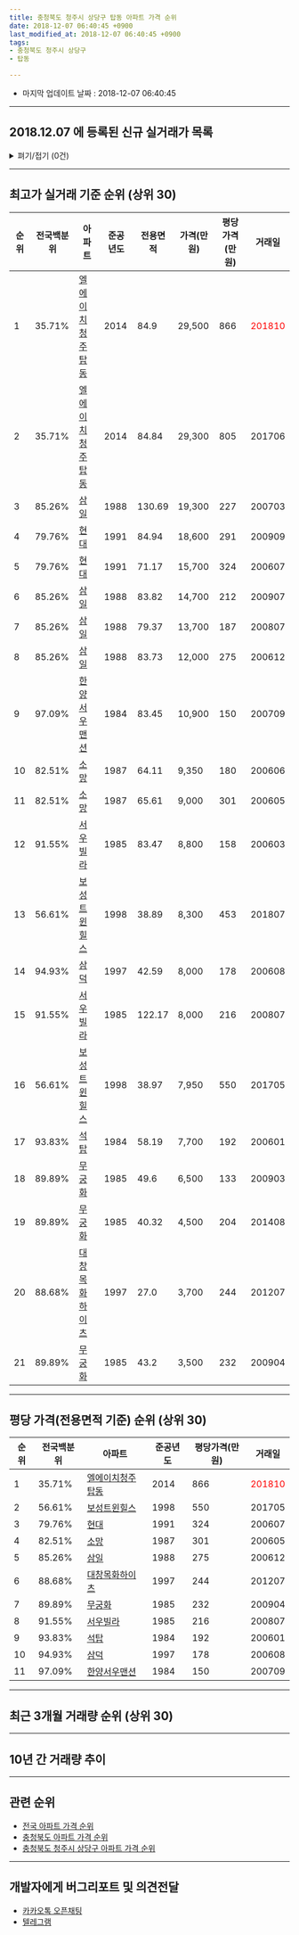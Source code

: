 ```yaml
---
title: 충청북도 청주시 상당구 탑동 아파트 가격 순위
date: 2018-12-07 06:40:45 +0900
last_modified_at: 2018-12-07 06:40:45 +0900
tags:
- 충청북도 청주시 상당구
- 탑동

---
```


* 마지막 업데이트 날짜 : 2018-12-07 06:40:45

---

## 2018.12.07 에 등록된 신규 실거래가 목록

<details>
<summary>펴기/접기 (0건)</summary>
<div markdown="1">

|아파트|전국백분위|준공년도|전용면적|가격(만원)|평당가격(만원)|거래일|
|---|---|---|---|---|---|---|
|없음|||||||


</div>
</details>

---

## 최고가 실거래 기준 순위 (상위 30)


|순위|전국백분위|아파트|준공년도|전용면적|가격(만원)|평당가격(만원)|거래일|
|---|---|---|---|---|---|---|---|
|1|35.71%|[엘에이치청주탑동](https://search.naver.com/search.naver?query=%EC%B6%A9%EC%B2%AD%EB%B6%81%EB%8F%84+%EC%B2%AD%EC%A3%BC%EC%8B%9C+%EC%83%81%EB%8B%B9%EA%B5%AC+%ED%83%91%EB%8F%99+%EC%97%98%EC%97%90%EC%9D%B4%EC%B9%98%EC%B2%AD%EC%A3%BC%ED%83%91%EB%8F%99)|2014|84.9|29,500|866|<span style="color:red">201810</span>|
|2|35.71%|[엘에이치청주탑동](https://search.naver.com/search.naver?query=%EC%B6%A9%EC%B2%AD%EB%B6%81%EB%8F%84+%EC%B2%AD%EC%A3%BC%EC%8B%9C+%EC%83%81%EB%8B%B9%EA%B5%AC+%ED%83%91%EB%8F%99+%EC%97%98%EC%97%90%EC%9D%B4%EC%B9%98%EC%B2%AD%EC%A3%BC%ED%83%91%EB%8F%99)|2014|84.84|29,300|805|201706|
|3|85.26%|[삼일](https://search.naver.com/search.naver?query=%EC%B6%A9%EC%B2%AD%EB%B6%81%EB%8F%84+%EC%B2%AD%EC%A3%BC%EC%8B%9C+%EC%83%81%EB%8B%B9%EA%B5%AC+%ED%83%91%EB%8F%99+%EC%82%BC%EC%9D%BC)|1988|130.69|19,300|227|200703|
|4|79.76%|[현대](https://search.naver.com/search.naver?query=%EC%B6%A9%EC%B2%AD%EB%B6%81%EB%8F%84+%EC%B2%AD%EC%A3%BC%EC%8B%9C+%EC%83%81%EB%8B%B9%EA%B5%AC+%ED%83%91%EB%8F%99+%ED%98%84%EB%8C%80)|1991|84.94|18,600|291|200909|
|5|79.76%|[현대](https://search.naver.com/search.naver?query=%EC%B6%A9%EC%B2%AD%EB%B6%81%EB%8F%84+%EC%B2%AD%EC%A3%BC%EC%8B%9C+%EC%83%81%EB%8B%B9%EA%B5%AC+%ED%83%91%EB%8F%99+%ED%98%84%EB%8C%80)|1991|71.17|15,700|324|200607|
|6|85.26%|[삼일](https://search.naver.com/search.naver?query=%EC%B6%A9%EC%B2%AD%EB%B6%81%EB%8F%84+%EC%B2%AD%EC%A3%BC%EC%8B%9C+%EC%83%81%EB%8B%B9%EA%B5%AC+%ED%83%91%EB%8F%99+%EC%82%BC%EC%9D%BC)|1988|83.82|14,700|212|200907|
|7|85.26%|[삼일](https://search.naver.com/search.naver?query=%EC%B6%A9%EC%B2%AD%EB%B6%81%EB%8F%84+%EC%B2%AD%EC%A3%BC%EC%8B%9C+%EC%83%81%EB%8B%B9%EA%B5%AC+%ED%83%91%EB%8F%99+%EC%82%BC%EC%9D%BC)|1988|79.37|13,700|187|200807|
|8|85.26%|[삼일](https://search.naver.com/search.naver?query=%EC%B6%A9%EC%B2%AD%EB%B6%81%EB%8F%84+%EC%B2%AD%EC%A3%BC%EC%8B%9C+%EC%83%81%EB%8B%B9%EA%B5%AC+%ED%83%91%EB%8F%99+%EC%82%BC%EC%9D%BC)|1988|83.73|12,000|275|200612|
|9|97.09%|[한양서우맨션](https://search.naver.com/search.naver?query=%EC%B6%A9%EC%B2%AD%EB%B6%81%EB%8F%84+%EC%B2%AD%EC%A3%BC%EC%8B%9C+%EC%83%81%EB%8B%B9%EA%B5%AC+%ED%83%91%EB%8F%99+%ED%95%9C%EC%96%91%EC%84%9C%EC%9A%B0%EB%A7%A8%EC%85%98)|1984|83.45|10,900|150|200709|
|10|82.51%|[소망](https://search.naver.com/search.naver?query=%EC%B6%A9%EC%B2%AD%EB%B6%81%EB%8F%84+%EC%B2%AD%EC%A3%BC%EC%8B%9C+%EC%83%81%EB%8B%B9%EA%B5%AC+%ED%83%91%EB%8F%99+%EC%86%8C%EB%A7%9D)|1987|64.11|9,350|180|200606|
|11|82.51%|[소망](https://search.naver.com/search.naver?query=%EC%B6%A9%EC%B2%AD%EB%B6%81%EB%8F%84+%EC%B2%AD%EC%A3%BC%EC%8B%9C+%EC%83%81%EB%8B%B9%EA%B5%AC+%ED%83%91%EB%8F%99+%EC%86%8C%EB%A7%9D)|1987|65.61|9,000|301|200605|
|12|91.55%|[서우빌라](https://search.naver.com/search.naver?query=%EC%B6%A9%EC%B2%AD%EB%B6%81%EB%8F%84+%EC%B2%AD%EC%A3%BC%EC%8B%9C+%EC%83%81%EB%8B%B9%EA%B5%AC+%ED%83%91%EB%8F%99+%EC%84%9C%EC%9A%B0%EB%B9%8C%EB%9D%BC)|1985|83.47|8,800|158|200603|
|13|56.61%|[보성트윈힐스](https://search.naver.com/search.naver?query=%EC%B6%A9%EC%B2%AD%EB%B6%81%EB%8F%84+%EC%B2%AD%EC%A3%BC%EC%8B%9C+%EC%83%81%EB%8B%B9%EA%B5%AC+%ED%83%91%EB%8F%99+%EB%B3%B4%EC%84%B1%ED%8A%B8%EC%9C%88%ED%9E%90%EC%8A%A4)|1998|38.89|8,300|453|201807|
|14|94.93%|[삼덕](https://search.naver.com/search.naver?query=%EC%B6%A9%EC%B2%AD%EB%B6%81%EB%8F%84+%EC%B2%AD%EC%A3%BC%EC%8B%9C+%EC%83%81%EB%8B%B9%EA%B5%AC+%ED%83%91%EB%8F%99+%EC%82%BC%EB%8D%95)|1997|42.59|8,000|178|200608|
|15|91.55%|[서우빌라](https://search.naver.com/search.naver?query=%EC%B6%A9%EC%B2%AD%EB%B6%81%EB%8F%84+%EC%B2%AD%EC%A3%BC%EC%8B%9C+%EC%83%81%EB%8B%B9%EA%B5%AC+%ED%83%91%EB%8F%99+%EC%84%9C%EC%9A%B0%EB%B9%8C%EB%9D%BC)|1985|122.17|8,000|216|200807|
|16|56.61%|[보성트윈힐스](https://search.naver.com/search.naver?query=%EC%B6%A9%EC%B2%AD%EB%B6%81%EB%8F%84+%EC%B2%AD%EC%A3%BC%EC%8B%9C+%EC%83%81%EB%8B%B9%EA%B5%AC+%ED%83%91%EB%8F%99+%EB%B3%B4%EC%84%B1%ED%8A%B8%EC%9C%88%ED%9E%90%EC%8A%A4)|1998|38.97|7,950|550|201705|
|17|93.83%|[석탑](https://search.naver.com/search.naver?query=%EC%B6%A9%EC%B2%AD%EB%B6%81%EB%8F%84+%EC%B2%AD%EC%A3%BC%EC%8B%9C+%EC%83%81%EB%8B%B9%EA%B5%AC+%ED%83%91%EB%8F%99+%EC%84%9D%ED%83%91)|1984|58.19|7,700|192|200601|
|18|89.89%|[무궁화](https://search.naver.com/search.naver?query=%EC%B6%A9%EC%B2%AD%EB%B6%81%EB%8F%84+%EC%B2%AD%EC%A3%BC%EC%8B%9C+%EC%83%81%EB%8B%B9%EA%B5%AC+%ED%83%91%EB%8F%99+%EB%AC%B4%EA%B6%81%ED%99%94)|1985|49.6|6,500|133|200903|
|19|89.89%|[무궁화](https://search.naver.com/search.naver?query=%EC%B6%A9%EC%B2%AD%EB%B6%81%EB%8F%84+%EC%B2%AD%EC%A3%BC%EC%8B%9C+%EC%83%81%EB%8B%B9%EA%B5%AC+%ED%83%91%EB%8F%99+%EB%AC%B4%EA%B6%81%ED%99%94)|1985|40.32|4,500|204|201408|
|20|88.68%|[대창목화하이츠](https://search.naver.com/search.naver?query=%EC%B6%A9%EC%B2%AD%EB%B6%81%EB%8F%84+%EC%B2%AD%EC%A3%BC%EC%8B%9C+%EC%83%81%EB%8B%B9%EA%B5%AC+%ED%83%91%EB%8F%99+%EB%8C%80%EC%B0%BD%EB%AA%A9%ED%99%94%ED%95%98%EC%9D%B4%EC%B8%A0)|1997|27.0|3,700|244|201207|
|21|89.89%|[무궁화](https://search.naver.com/search.naver?query=%EC%B6%A9%EC%B2%AD%EB%B6%81%EB%8F%84+%EC%B2%AD%EC%A3%BC%EC%8B%9C+%EC%83%81%EB%8B%B9%EA%B5%AC+%ED%83%91%EB%8F%99+%EB%AC%B4%EA%B6%81%ED%99%94)|1985|43.2|3,500|232|200904|


---

## 평당 가격(전용면적 기준) 순위 (상위 30)


|순위|전국백분위|아파트|준공년도|평당가격(만원)|거래일|
|---|---|---|---|---|---|
|1|35.71%|[엘에이치청주탑동](https://search.naver.com/search.naver?query=%EC%B6%A9%EC%B2%AD%EB%B6%81%EB%8F%84+%EC%B2%AD%EC%A3%BC%EC%8B%9C+%EC%83%81%EB%8B%B9%EA%B5%AC+%ED%83%91%EB%8F%99+%EC%97%98%EC%97%90%EC%9D%B4%EC%B9%98%EC%B2%AD%EC%A3%BC%ED%83%91%EB%8F%99)|2014|866|<span style="color:red">201810</span>|
|2|56.61%|[보성트윈힐스](https://search.naver.com/search.naver?query=%EC%B6%A9%EC%B2%AD%EB%B6%81%EB%8F%84+%EC%B2%AD%EC%A3%BC%EC%8B%9C+%EC%83%81%EB%8B%B9%EA%B5%AC+%ED%83%91%EB%8F%99+%EB%B3%B4%EC%84%B1%ED%8A%B8%EC%9C%88%ED%9E%90%EC%8A%A4)|1998|550|201705|
|3|79.76%|[현대](https://search.naver.com/search.naver?query=%EC%B6%A9%EC%B2%AD%EB%B6%81%EB%8F%84+%EC%B2%AD%EC%A3%BC%EC%8B%9C+%EC%83%81%EB%8B%B9%EA%B5%AC+%ED%83%91%EB%8F%99+%ED%98%84%EB%8C%80)|1991|324|200607|
|4|82.51%|[소망](https://search.naver.com/search.naver?query=%EC%B6%A9%EC%B2%AD%EB%B6%81%EB%8F%84+%EC%B2%AD%EC%A3%BC%EC%8B%9C+%EC%83%81%EB%8B%B9%EA%B5%AC+%ED%83%91%EB%8F%99+%EC%86%8C%EB%A7%9D)|1987|301|200605|
|5|85.26%|[삼일](https://search.naver.com/search.naver?query=%EC%B6%A9%EC%B2%AD%EB%B6%81%EB%8F%84+%EC%B2%AD%EC%A3%BC%EC%8B%9C+%EC%83%81%EB%8B%B9%EA%B5%AC+%ED%83%91%EB%8F%99+%EC%82%BC%EC%9D%BC)|1988|275|200612|
|6|88.68%|[대창목화하이츠](https://search.naver.com/search.naver?query=%EC%B6%A9%EC%B2%AD%EB%B6%81%EB%8F%84+%EC%B2%AD%EC%A3%BC%EC%8B%9C+%EC%83%81%EB%8B%B9%EA%B5%AC+%ED%83%91%EB%8F%99+%EB%8C%80%EC%B0%BD%EB%AA%A9%ED%99%94%ED%95%98%EC%9D%B4%EC%B8%A0)|1997|244|201207|
|7|89.89%|[무궁화](https://search.naver.com/search.naver?query=%EC%B6%A9%EC%B2%AD%EB%B6%81%EB%8F%84+%EC%B2%AD%EC%A3%BC%EC%8B%9C+%EC%83%81%EB%8B%B9%EA%B5%AC+%ED%83%91%EB%8F%99+%EB%AC%B4%EA%B6%81%ED%99%94)|1985|232|200904|
|8|91.55%|[서우빌라](https://search.naver.com/search.naver?query=%EC%B6%A9%EC%B2%AD%EB%B6%81%EB%8F%84+%EC%B2%AD%EC%A3%BC%EC%8B%9C+%EC%83%81%EB%8B%B9%EA%B5%AC+%ED%83%91%EB%8F%99+%EC%84%9C%EC%9A%B0%EB%B9%8C%EB%9D%BC)|1985|216|200807|
|9|93.83%|[석탑](https://search.naver.com/search.naver?query=%EC%B6%A9%EC%B2%AD%EB%B6%81%EB%8F%84+%EC%B2%AD%EC%A3%BC%EC%8B%9C+%EC%83%81%EB%8B%B9%EA%B5%AC+%ED%83%91%EB%8F%99+%EC%84%9D%ED%83%91)|1984|192|200601|
|10|94.93%|[삼덕](https://search.naver.com/search.naver?query=%EC%B6%A9%EC%B2%AD%EB%B6%81%EB%8F%84+%EC%B2%AD%EC%A3%BC%EC%8B%9C+%EC%83%81%EB%8B%B9%EA%B5%AC+%ED%83%91%EB%8F%99+%EC%82%BC%EB%8D%95)|1997|178|200608|
|11|97.09%|[한양서우맨션](https://search.naver.com/search.naver?query=%EC%B6%A9%EC%B2%AD%EB%B6%81%EB%8F%84+%EC%B2%AD%EC%A3%BC%EC%8B%9C+%EC%83%81%EB%8B%B9%EA%B5%AC+%ED%83%91%EB%8F%99+%ED%95%9C%EC%96%91%EC%84%9C%EC%9A%B0%EB%A7%A8%EC%85%98)|1984|150|200709|


---

## 최근 3개월 거래량 순위 (상위 30)


<div style="width:100%;">
    <canvas id="deal_count_ranking" height="250"></canvas>
</div>


<script>
new Chart(document.getElementById("deal_count_ranking"), {
    type: 'horizontalBar',
    data: {
        labels: ['엘에이치청주탑동', '현대', '소망', '보성트윈힐스'],
        datasets: [{
            label: '실거래 수',
            data: [2, 1, 1, 1],
            borderColor: "rgba(255, 0, 128, 1)",
            backgroundColor: "rgba(255, 0, 128, 0.5)",
            fill: false,
        }]
    },
    options: {
        responsive: true,
        title: {
            display: true,
            text: '최근 3개월 거래량 순위'
        },
        tooltips: {
            mode: 'index',
            intersect: false,
            callbacks: {
                title: function(tooltipItems, data) {
                    return "실거래 수:";
                },
                label: function(tooltipItem, data) {
                    return data.labels[tooltipItem.index] + ": " + tooltipItem.xLabel;
                }
            }
        },
        hover: {
            mode: 'nearest',
            intersect: true
        },
        scales: {
            xAxes: [{
                display: true,
                scaleLabel: {
                    display: true,
                    labelString: '실거래 수'
                },
                ticks: {
                    suggestedMin: 0,
                }
            }],
            yAxes: [{
                display: true,
                ticks: {
                    autoSkip: false,
                    callback: function(value, index, values) {
                        if (value.length > 15)
                            return value.substr(0, 13) + "...";
                        else
                            return value;
                    }
                },
                scaleLabel: {
                    display: false,
                }
            }]
        }
    }
});

</script>


---

## 10년 간 거래량 추이


<div style="width:100%;">
    <canvas id="deal_progress" height="250"></canvas>
</div>

<script>
new Chart(document.getElementById("deal_progress"), {
    type: 'line',
    data: {
        labels: ['200812','200901','200902','200903','200904','200905','200906','200907','200908','200909','200910','200911','200912','201001','201002','201003','201004','201005','201006','201007','201008','201009','201010','201011','201012','201101','201102','201103','201104','201105','201106','201107','201108','201109','201110','201111','201112','201201','201202','201203','201204','201205','201206','201207','201208','201209','201210','201211','201212','201301','201302','201303','201304','201305','201306','201307','201308','201309','201310','201311','201312','201401','201402','201403','201404','201405','201406','201407','201408','201409','201410','201411','201412','201501','201502','201503','201504','201505','201506','201507','201508','201509','201510','201511','201512','201601','201602','201603','201604','201605','201606','201607','201608','201609','201610','201611','201612','201701','201702','201703','201704','201705','201706','201707','201708','201709','201710','201711','201712','201801','201802','201803','201804','201805','201806','201807','201808','201809','201810','201811','201812'],
        datasets: [{
            label: '실거래 수',
            pointRadius: 1,
            data: [1, 2, 4, 9, 4, 4, 2, 5, 2, 5, 6, 1, 3, 3, 5, 12, 7, 4, 5, 2, 2, 8, 4, 6, 1, 8, 7, 6, 4, 8, 6, 3, 7, 6, 2, 4, 5, 3, 5, 5, 4, 7, 6, 3, 2, 2, 3, 3, 3, 12, 6, 13, 4, 8, 7, 6, 3, 9, 10, 6, 2, 12, 9, 8, 9, 6, 6, 4, 7, 6, 6, 7, 4, 4, 3, 11, 10, 7, 5, 7, 3, 7, 3, 2, 4, 3, 2, 4, 8, 5, 3, 6, 5, 7, 5, 5, 1, 4, 4, 5, 4, 10, 3, 4, 4, 3, 3, 5, 8, 5, 3, 11, 6, 3, 3, 4, 2, 5, 3, 1, 1],
            borderColor: "rgba(255, 201, 14, 1)",
            backgroundColor: "rgba(255, 201, 14, 0.5)",
            fill: true,
        }]
    },
    options: {
        responsive: true,
        title: {
            display: true,
            text: '10년간 거래량 추이'
        },
        tooltips: {
            mode: 'index',
            intersect: false,
        },
        hover: {
            mode: 'nearest',
            intersect: true
        },
        scales: {
            xAxes: [{
                display: true,
                scaleLabel: {
                    display: true,
                    labelString: '년/월'
                }
            }],
            yAxes: [{
                display: true,
                ticks: {
                    suggestedMin: 0,
                },
                scaleLabel: {
                    display: true,
                    labelString: '실거래 수'
                }
            }]
        }
    }
});

</script>


---

## 관련 순위

- [전국 아파트 가격 순위](https://inasie.github.io/apt-ranking/전국)
- [충청북도 아파트 가격 순위](https://inasie.github.io/apt-ranking/충청북도)
- [충청북도 청주시 상당구 아파트 가격 순위](https://inasie.github.io/apt-ranking/충청북도-청주시-상당구)


---

## 개발자에게 버그리포트 및 의견전달

- [카카오톡 오픈채팅](https://open.kakao.com/o/gLJUAP4)
- [텔레그램](https://t.me/inasie)

